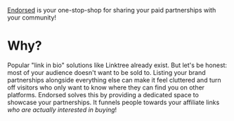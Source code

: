 [Endorsed](https://endorsed.by) is your one-stop-shop for sharing your paid partnerships with your community!

# Why?

Popular "link in bio" solutions like Linktree already exist. But let's be honest: most of your audience doesn't want to be sold to. Listing your brand partnerships alongside everything else can make it feel cluttered and turn off visitors who only want to know where they can find you on other platforms. Endorsed solves this by providing a dedicated space to showcase your partnerships. It funnels people towards your affiliate links _who are actually interested in buying_!
